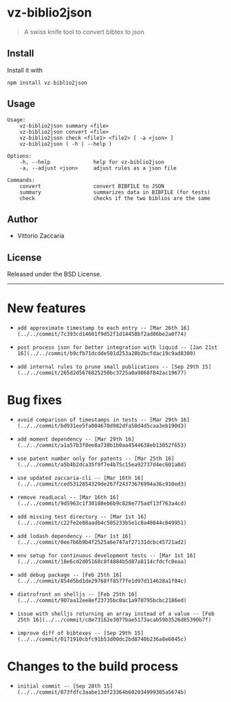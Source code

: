 # vz-biblio2json
> A swiss knife tool to convert bibtex to json

## Install

Install it with

```
npm install vz-biblio2json
```
## Usage

```
Usage:
    vz-biblio2json summary <file>
    vz-biblio2json convert <file>
    vz-biblio2json check <file1> <file2> [ -a <json> ]
    vz-biblio2json ( -h | --help )

Options:
    -h, --help              help for vz-biblio2json
    -a, --adjust <json>     adjust rules as a json file

Commands:
    convert                 convert BIBFILE to JSON
    summary                 summarizes data in BIBFILE (for tests)
    check                   checks if the two biblios are the same

```

## Author

* Vittorio Zaccaria

## License
Released under the BSD License.

***



# New features

-     add approximate timestamp to each entry -- [Mar 26th 16](../../commit/7c393cd14601f9d52f1d14458bf2ad06be2a0f74)
-     post process json for better integration with liquid -- [Jan 21st 16](../../commit/b9cfb71dcdde501d253a20b2bcfdac19c9ad8300)
-     add internal rules to prune small publications -- [Sep 29th 15](../../commit/265d2d5676825250bc3725a0a9868f842ac19677)

# Bug fixes

-     avoid comparison of timestamps in tests -- [Mar 29th 16](../../commit/bd931ee5fa004670d982dfa50d4d5caa3eb190d3)
-     add moment dependency -- [Mar 29th 16](../../commit/a1a57b3f8ee8a738b1b0aa4544638eb13052f653)
-     use patent number only for patents -- [Mar 25th 16](../../commit/a5b4b2dca35f9f7e4b75c15ea92737d4ec601a0d)
-     use updated zaccaria-cli -- [Mar 16th 16](../../commit/ced5312854329de267f24373676994a36c910ed3)
-     remove readLocal -- [Mar 16th 16](../../commit/9d5963c1f30188eb6b9c828e775adf13f763a4cd)
-     add missing test directory -- [Mar 1st 16](../../commit/c22fe2e08aadb4c505233b5e1c8a40844c049951)
-     add lodash dependency -- [Mar 1st 16](../../commit/0ee7b6b9b4f2525a6e747af27131dcbc45721ad2)
-     env setup for continuous development tests -- [Mar 1st 16](../../commit/18e6cd2d05168c8f4884b5d87a8114cfdcfc0eaa)
-     add debug package -- [Feb 25th 16](../../commit/854d5bd1de29768ff8577fe1d97d114628a1f84c)
-     dietrofront on shelljs -- [Feb 25th 16](../../commit/907aa12ee8ef23735bc0ac1a970795bcbc2186ed)
-     issue with shelljs returning an array instead of a value -- [Feb 25th 16](../../commit/c8e73162e3077bae5173acab59b3526d85390b7f)
-     improve diff of bibtexes -- [Sep 29th 15](../../commit/0171910cbfc91b53d00dc2bd8740b236a8e6045c)

# Changes to the build process

-     initial commit -- [Sep 28th 15](../../commit/873fdfc3aabe13df23364b602034999305a5674b)

